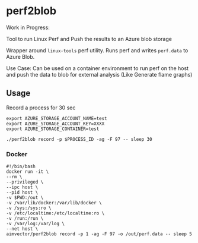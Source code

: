 # perf2blob

Work in Progress:

Tool to run Linux Perf and Push the results to an Azure blob storage

Wrapper around `linux-tools` perf utility.
Runs perf and writes `perf.data` to Azure Blob. 

Use Case: Can be used on a container environment to run perf on the host and push the data to blob for external analysis (Like Generate flame graphs)

## Usage

Record a process for 30 sec

```
export AZURE_STORAGE_ACCOUNT_NAME=test
export AZURE_STORAGE_ACCOUNT_KEY=XXXX
export AZURE_STORAGE_CONTAINER=test

./perf2blob record -p $PROCESS_ID -ag -F 97 -- sleep 30
```

### Docker 

```
#!/bin/bash
docker run -it \
--rm \
--privileged \
--ipc host \
--pid host \
-v $PWD:/out \
-v /var/lib/docker:/var/lib/docker \
-v /sys:/sys:ro \
-v /etc/localtime:/etc/localtime:ro \
-v /run:/run \
-v /var/log:/var/log \
--net host \
aimvector/perf2blob record -p 1 -ag -F 97 -o /out/perf.data -- sleep 5
```